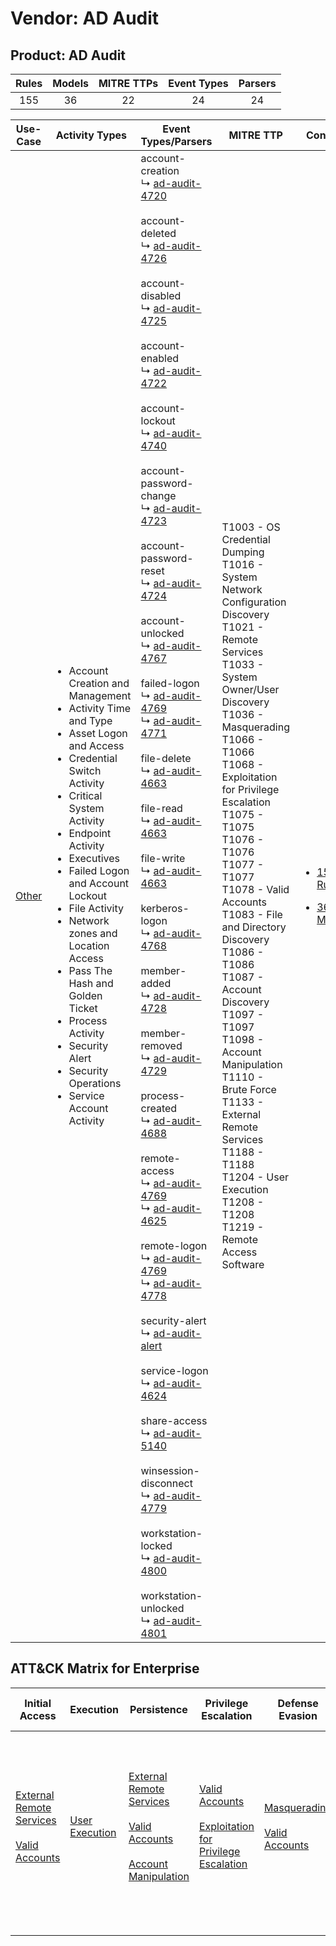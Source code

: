 Vendor: AD Audit
================
Product: AD Audit
-----------------
| Rules | Models | MITRE TTPs | Event Types | Parsers |
|:-----:|:------:|:----------:|:-----------:|:-------:|
|  155  |   36   |     22     |     24      |   24    |

|                Use-Case                | Activity Types                                                                                                                                                                                                                                                                                                                                                                                                                                                                                  | Event Types/Parsers                                                                                                                                                                                                                                                                                                                                                                                                                                                                                                                                                                                                                                                                                                                                                                                                                                                                                                                                                                                                                                                                                                                                                                                                                                                                                                                                                                                                                                                                                                                                                                                                                                                                                                                                                                                                                                                                                                                                                                                                                                                                                                                                                                                                                                                                                                                    | MITRE TTP                                                                                                                                                                                                                                                                                                                                                                                                                                                                                                                                                                                                                    | Content                                                                                               |
|:--------------------------------------:| ----------------------------------------------------------------------------------------------------------------------------------------------------------------------------------------------------------------------------------------------------------------------------------------------------------------------------------------------------------------------------------------------------------------------------------------------------------------------------------------------- | -------------------------------------------------------------------------------------------------------------------------------------------------------------------------------------------------------------------------------------------------------------------------------------------------------------------------------------------------------------------------------------------------------------------------------------------------------------------------------------------------------------------------------------------------------------------------------------------------------------------------------------------------------------------------------------------------------------------------------------------------------------------------------------------------------------------------------------------------------------------------------------------------------------------------------------------------------------------------------------------------------------------------------------------------------------------------------------------------------------------------------------------------------------------------------------------------------------------------------------------------------------------------------------------------------------------------------------------------------------------------------------------------------------------------------------------------------------------------------------------------------------------------------------------------------------------------------------------------------------------------------------------------------------------------------------------------------------------------------------------------------------------------------------------------------------------------------------------------------------------------------------------------------------------------------------------------------------------------------------------------------------------------------------------------------------------------------------------------------------------------------------------------------------------------------------------------------------------------------------------------------------------------------------------------------------------------------------- | ---------------------------------------------------------------------------------------------------------------------------------------------------------------------------------------------------------------------------------------------------------------------------------------------------------------------------------------------------------------------------------------------------------------------------------------------------------------------------------------------------------------------------------------------------------------------------------------------------------------------------- | ----------------------------------------------------------------------------------------------------- |
| [Other](../../../UseCases/uc_other.md) | <ul><li>Account Creation and Management</li><li>Activity Time  and Type</li><li>Asset Logon and Access</li><li>Credential Switch Activity</li><li>Critical System Activity</li><li>Endpoint Activity</li><li>Executives</li><li>Failed Logon and Account Lockout</li><li>File Activity</li><li>Network zones and Location Access</li><li>Pass The Hash and Golden Ticket</li><li>Process Activity</li><li>Security Alert</li><li>Security Operations</li><li>Service Account Activity</li></ul> |  account-creation<br> ↳ [ad-audit-4720](Parsers/parserContent_ad-audit-4720.md)<br><br> account-deleted<br> ↳ [ad-audit-4726](Parsers/parserContent_ad-audit-4726.md)<br><br> account-disabled<br> ↳ [ad-audit-4725](Parsers/parserContent_ad-audit-4725.md)<br><br> account-enabled<br> ↳ [ad-audit-4722](Parsers/parserContent_ad-audit-4722.md)<br><br> account-lockout<br> ↳ [ad-audit-4740](Parsers/parserContent_ad-audit-4740.md)<br><br> account-password-change<br> ↳ [ad-audit-4723](Parsers/parserContent_ad-audit-4723.md)<br><br> account-password-reset<br> ↳ [ad-audit-4724](Parsers/parserContent_ad-audit-4724.md)<br><br> account-unlocked<br> ↳ [ad-audit-4767](Parsers/parserContent_ad-audit-4767.md)<br><br> failed-logon<br> ↳ [ad-audit-4769](Parsers/parserContent_ad-audit-4769.md)<br> ↳ [ad-audit-4771](Parsers/parserContent_ad-audit-4771.md)<br><br> file-delete<br> ↳ [ad-audit-4663](Parsers/parserContent_ad-audit-4663.md)<br><br> file-read<br> ↳ [ad-audit-4663](Parsers/parserContent_ad-audit-4663.md)<br><br> file-write<br> ↳ [ad-audit-4663](Parsers/parserContent_ad-audit-4663.md)<br><br> kerberos-logon<br> ↳ [ad-audit-4768](Parsers/parserContent_ad-audit-4768.md)<br><br> member-added<br> ↳ [ad-audit-4728](Parsers/parserContent_ad-audit-4728.md)<br><br> member-removed<br> ↳ [ad-audit-4729](Parsers/parserContent_ad-audit-4729.md)<br><br> process-created<br> ↳ [ad-audit-4688](Parsers/parserContent_ad-audit-4688.md)<br><br> remote-access<br> ↳ [ad-audit-4769](Parsers/parserContent_ad-audit-4769.md)<br> ↳ [ad-audit-4625](Parsers/parserContent_ad-audit-4625.md)<br><br> remote-logon<br> ↳ [ad-audit-4769](Parsers/parserContent_ad-audit-4769.md)<br> ↳ [ad-audit-4778](Parsers/parserContent_ad-audit-4778.md)<br><br> security-alert<br> ↳ [ad-audit-alert](Parsers/parserContent_ad-audit-alert.md)<br><br> service-logon<br> ↳ [ad-audit-4624](Parsers/parserContent_ad-audit-4624.md)<br><br> share-access<br> ↳ [ad-audit-5140](Parsers/parserContent_ad-audit-5140.md)<br><br> winsession-disconnect<br> ↳ [ad-audit-4779](Parsers/parserContent_ad-audit-4779.md)<br><br> workstation-locked<br> ↳ [ad-audit-4800](Parsers/parserContent_ad-audit-4800.md)<br><br> workstation-unlocked<br> ↳ [ad-audit-4801](Parsers/parserContent_ad-audit-4801.md)<br> | T1003 - OS Credential Dumping<br>T1016 - System Network Configuration Discovery<br>T1021 - Remote Services<br>T1033 - System Owner/User Discovery<br>T1036 - Masquerading<br>T1066 - T1066<br>T1068 - Exploitation for Privilege Escalation<br>T1075 - T1075<br>T1076 - T1076<br>T1077 - T1077<br>T1078 - Valid Accounts<br>T1083 - File and Directory Discovery<br>T1086 - T1086<br>T1087 - Account Discovery<br>T1097 - T1097<br>T1098 - Account Manipulation<br>T1110 - Brute Force<br>T1133 - External Remote Services<br>T1188 - T1188<br>T1204 - User Execution<br>T1208 - T1208<br>T1219 - Remote Access Software<br> | [<ul><li>155 Rules</li></ul><ul><li>36 Models</li></ul>](Rules_Models/r_m_ad_audit_ad_audit_Other.md) |

ATT&CK Matrix for Enterprise
----------------------------
| Initial Access                                                                                                                                   | Execution                                                           | Persistence                                                                                                                                                                                                               | Privilege Escalation                                                                                                                                          | Defense Evasion                                                                                                                      | Credential Access                                                                                                                          | Discovery                                                                                                                                                                                                                                                                                                                          | Lateral Movement                                                     | Collection | Command and Control                                                         | Exfiltration | Impact |
| ------------------------------------------------------------------------------------------------------------------------------------------------ | ------------------------------------------------------------------- | ------------------------------------------------------------------------------------------------------------------------------------------------------------------------------------------------------------------------- | ------------------------------------------------------------------------------------------------------------------------------------------------------------- | ------------------------------------------------------------------------------------------------------------------------------------ | ------------------------------------------------------------------------------------------------------------------------------------------ | ---------------------------------------------------------------------------------------------------------------------------------------------------------------------------------------------------------------------------------------------------------------------------------------------------------------------------------- | -------------------------------------------------------------------- | ---------- | --------------------------------------------------------------------------- | ------------ | ------ |
| [External Remote Services](https://attack.mitre.org/techniques/T1133)<br><br>[Valid Accounts](https://attack.mitre.org/techniques/T1078)<br><br> | [User Execution](https://attack.mitre.org/techniques/T1204)<br><br> | [External Remote Services](https://attack.mitre.org/techniques/T1133)<br><br>[Valid Accounts](https://attack.mitre.org/techniques/T1078)<br><br>[Account Manipulation](https://attack.mitre.org/techniques/T1098)<br><br> | [Valid Accounts](https://attack.mitre.org/techniques/T1078)<br><br>[Exploitation for Privilege Escalation](https://attack.mitre.org/techniques/T1068)<br><br> | [Masquerading](https://attack.mitre.org/techniques/T1036)<br><br>[Valid Accounts](https://attack.mitre.org/techniques/T1078)<br><br> | [OS Credential Dumping](https://attack.mitre.org/techniques/T1003)<br><br>[Brute Force](https://attack.mitre.org/techniques/T1110)<br><br> | [Account Discovery](https://attack.mitre.org/techniques/T1087)<br><br>[File and Directory Discovery](https://attack.mitre.org/techniques/T1083)<br><br>[System Owner/User Discovery](https://attack.mitre.org/techniques/T1033)<br><br>[System Network Configuration Discovery](https://attack.mitre.org/techniques/T1016)<br><br> | [Remote Services](https://attack.mitre.org/techniques/T1021)<br><br> |            | [Remote Access Software](https://attack.mitre.org/techniques/T1219)<br><br> |              |        |